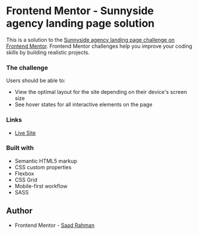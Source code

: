 # Frontend Mentor - Sunnyside agency landing page solution

This is a solution to the [Sunnyside agency landing page challenge on Frontend Mentor](https://www.frontendmentor.io/challenges/sunnyside-agency-landing-page-7yVs3B6ef). Frontend Mentor challenges help you improve your coding skills by building realistic projects.




### The challenge

Users should be able to:

- View the optimal layout for the site depending on their device's screen size
- See hover states for all interactive elements on the page


### Links

- [Live Site](https://its-saad-rahman.github.io/Sunnyside-agency-landing-page/)

### Built with

- Semantic HTML5 markup
- CSS custom properties
- Flexbox
- CSS Grid
- Mobile-first workflow
- SASS

## Author

- Frontend Mentor - [Saad Rahman](https://www.frontendmentor.io/profile/its-saad-rahman)




